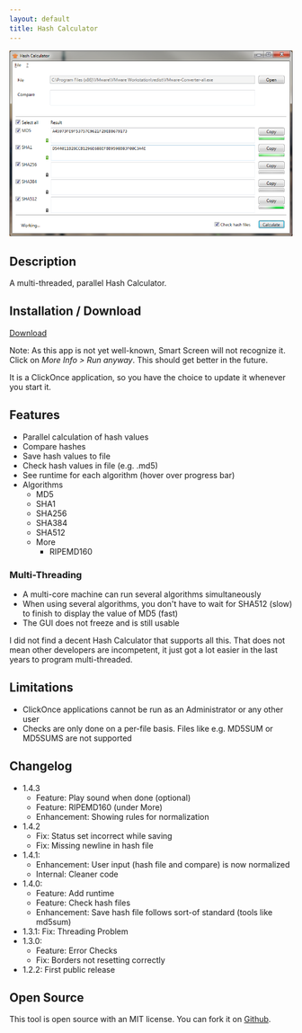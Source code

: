 ```yaml
---
layout: default
title: Hash Calculator
---
```

![Screenshot](Hash-Calculator.png)

## Description
A multi-threaded, parallel Hash Calculator.

## Installation / Download
[Download](//raw.githubusercontent.com/lroellin/hash-calculator/master/Hash-Calculator/Hash-Calculator/publish/setup.exe)

Note: As this app is not yet well-known, Smart Screen will not recognize it. Click on *More Info > Run anyway*. This should get better in the future.

It is a ClickOnce application, so you have the choice to update it whenever you start it.

## Features
* Parallel calculation of hash values
* Compare hashes
* Save hash values to file
* Check hash values in file (e.g. .md5)
* See runtime for each algorithm (hover over progress bar)
* Algorithms
  * MD5
  * SHA1
  * SHA256
  * SHA384
  * SHA512
  * More
    * RIPEMD160

### Multi-Threading
* A multi-core machine can run several algorithms simultaneously
* When using several algorithms, you don't have to wait for SHA512 (slow) to finish to display the value of MD5 (fast)
* The GUI does not freeze and is still usable

I did not find a decent Hash Calculator that supports all this. That does not mean other developers are incompetent, it just got a lot easier in the last years to program multi-threaded.

## Limitations
* ClickOnce applications cannot be run as an Administrator or any other user
* Checks are only done on a per-file basis. Files like e.g. MD5SUM or MD5SUMS are not supported

## Changelog
* 1.4.3
  * Feature: Play sound when done (optional)
  * Feature: RIPEMD160 (under More)
  * Enhancement: Showing rules for normalization
* 1.4.2
  * Fix: Status set incorrect while saving
  * Fix: Missing newline in hash file
* 1.4.1:
  * Enhancement: User input (hash file and compare) is now normalized
  * Internal: Cleaner code
* 1.4.0:
  * Feature: Add runtime
  * Feature: Check hash files
  * Enhancement: Save hash file follows sort-of standard (tools like md5sum)
* 1.3.1: Fix: Threading Problem
* 1.3.0:
  * Feature: Error Checks
  * Fix: Borders not resetting correctly
* 1.2.2: First public release

## Open Source
This tool is open source with an MIT license. You can fork it on [Github](https://github.com/lroellin/Hash-Calculator).
